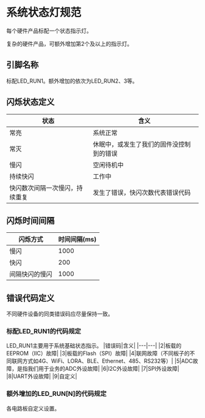 # 系统状态灯规范

每个硬件产品标配一个状态指示灯。

复杂的硬件产品，可额外增加第2个及以上的指示灯。

## 引脚名称

标配LED_RUN1。额外增加的依次为LED_RUN2、3等。

## 闪烁状态定义

| 状态 | 含义 |
|---|---|
|常亮| 系统正常 |
|常灭| 休眠中，或发生了我们的固件没控制到的错误|
|慢闪| 空闲待机中|
|持续快闪|工作中|
|快闪数次间隔一次慢闪，持续重复|发生了错误，快闪次数代表错误代码|

## 闪烁时间间隔
|闪烁方式|时间间隔(ms)|
|---|---|
|慢闪|1000|
|快闪|200|
|间隔快闪的慢闪|1000|

## 错误代码定义

不同硬件设备的同类错误码应尽量保持一致。

### 标配LED_RUN1的代码规定
LED_RUN1主要用于系统基础状态指示。
|错误码|含义|
|---|---|
|2|板载的EEPROM（IIC）故障|
|3|板载的Flash（SPI）故障|
|4|联网故障（不同板子的不同联网方式如4G、WiFi、LORA、BLE、Ethernet、485、RS232等）|
|5|ADC故障，是指我们用于业务的ADC外设故障|
|6|I2C外设故障|
|7|SPI外设故障|
|8|UART外设故障|
|9|自定义|

### 额外增加的LED_RUN[N]的代码规定

各电路板自定义设置。
